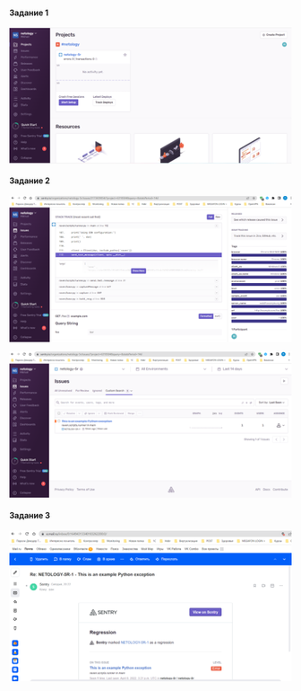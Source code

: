 #### Задание 1
![](img/img_1_1.PNG)
#### Задание 2
![](img/img_2_1.PNG)

![](img/img_2_2.PNG)
#### Задание 3
![](img/img_3_1.PNG)
